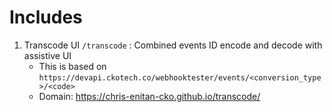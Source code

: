 # Includes 
1. Transcode UI `/transcode` : Combined events ID encode and decode with assistive UI
     - This is based on `https://devapi.ckotech.co/webhooktester/events/<conversion_type>/<code>`
     - Domain: https://chris-enitan-cko.github.io/transcode/
